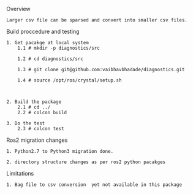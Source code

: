 Overview

	Larger csv file can be sparsed and convert into smaller csv files.

Build proccedure and testing

	1. Get pacakge at local system
		1.1 # mkdir -p diagnostics/src

		1.2 # cd diagnostics/src

		1.3 # git clone git@github.com:vaibhavbhadade/diagnostics.git

		1.4 # source /opt/ros/crystal/setup.sh



	2. Build the package
		2.1 # cd ../
		2.2 # colcon build

	3. Do the test
		2.3 # colcon test

Ros2 migration changes

	1. Python2.7 to Python3 migration done. 

	2. directory structure changes as per ros2 python pacakges

Limitations

	1. Bag file to csv conversion  yet not available in this package  

